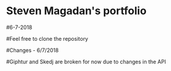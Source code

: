# Steven Magadan's portfolio

#6-7-2018

#Feel free to clone the repository

#Changes - 6/7/2018

#Giphtur and Skedj are broken for now due to changes in the API
